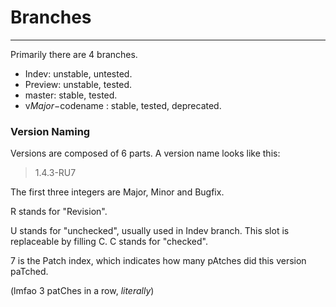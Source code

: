 # Branches
***

Primarily there are 4 branches.
- Indev: unstable, untested.
- Preview: unstable, tested.
- master: stable, tested.
- v$Major -$codename : stable, tested, deprecated.

### Version Naming
Versions are composed of 6 parts. A version name looks like this:
> 1.4.3-RU7

The first three integers are Major, Minor and Bugfix.

R stands for "Revision".

U stands for "unchecked", usually used in Indev branch. This slot is replaceable by filling C. C stands for "checked".

7 is the Patch index, which indicates how many pAtches did this version paTched. 

(lmfao 3 patChes in a row, *literally*)
